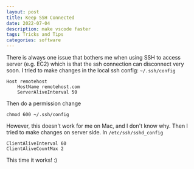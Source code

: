 ```yaml
---
layout: post
title: Keep SSH Connected
date: 2022-07-04
description: make vscode faster
tags: Tricks and Tips
categories: software
---
```


There is always one issue that bothers me when using SSH to access server (e.g. EC2) which is that the ssh connection can disconnect very soon. I tried to make changes in the local ssh config: `~/.ssh/config`

```
Host remotehost
	HostName remotehost.com
	ServerAliveInterval 50
```

Then do a permission change
```
chmod 600 ~/.ssh/config
```

However, this doesn't work for me on Mac, and I don't know why. Then I tried to make changes on server side. 
In `/etc/ssh/sshd_config`
```
ClientAliveInterval 60
ClientAliveCountMax 2
```

This time it works! :)
